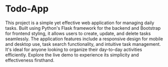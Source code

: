 # Todo-App
This project is a simple yet effective web application for managing daily tasks. Built using Python's Flask framework for the backend and Bootstrap for frontend styling, it allows users to create, update, and delete tasks seamlessly. The application features include a responsive design for mobile and desktop use, task search functionality, and intuitive task management. It's ideal for anyone looking to organize their day-to-day activities efficiently. Explore the live demo to experience its simplicity and effectiveness firsthand.

